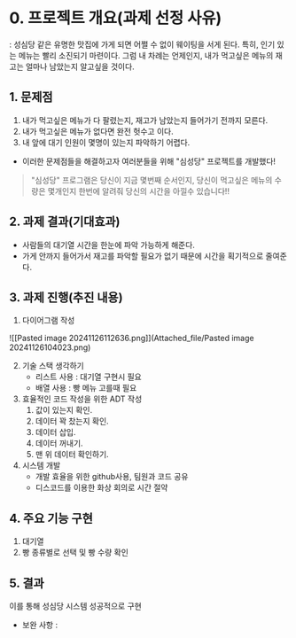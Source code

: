 # 0. 프로젝트 개요(과제 선정 사유)
: 성심당 같은 유명한 맛집에 가게 되면 어쩔 수 없이 웨이팅을 서게 된다. 특히, 인기 있는 메뉴는 빨리 소진되기 마련이다. 그럼 내 차례는 언제인지, 내가 먹고싶은 메뉴의 재고는 얼마나 남았는지 알고싶을 것이다. 

## 1. 문제점 
1. 내가 먹고싶은 메뉴가 다 팔렸는지, 재고가 남았는지 들어가기 전까지 모른다. 
2. 내가 먹고싶은 메뉴가 없다면 완전 헛수고 이다.
3. 내 앞에 대기 인원이 몇명이 있는지 파악하기 어렵다.

- 이러한 문제점들을 해결하고자 여러분들을 위해 "심성당" 프로젝트를 개발했다!

>"심성당" 프로그램은 당신이 지금 몇번째 순서인지, 당신이 먹고싶은 메뉴의 수량은 몇개인지 한번에 알려줘 당신의 시간을 아낄수 있습니다!!

## 2. 과제 결과(기대효과)
- 사람들의 대기열 시간을 한눈에 파악 가능하게 해준다.
- 가게 안까지 들어가서 재고를 파악할 필요가 없기 때문에 시간을 획기적으로 줄여준다.

## 3. 과제 진행(추진 내용) 
1. 다이어그램 작성

![[Pasted image 20241126112636.png]](Attached_file/Pasted image 20241126104023.png)

2. 기술 스택 생각하기
   - 리스트 사용 : 대기열 구현시 필요
   - 배열 사용 : 빵 메뉴 고를때 필요
3. 효율적인 코드 작성을 위한 ADT 작성
   1. 값이 있는지 확인.
   2. 데이터 꽉 찼는지 확인.
   3. 데이터 삽입.
   4. 데이터 꺼내기.
   5. 맨 위 데이터 확인하기.
4. 시스템 개발
	- 개발 효율을 위한 github사용, 팀원과 코드 공유
	- 디스코드를 이용한 화상 회의로 시간 절약
## 4. 주요 기능 구현
1. 대기열
2. 빵 종류별로 선택 및 빵 수량 확인

## 5. 결과
이를 통해 성심당 시스템 성공적으로 구현

- 보완 사항 : 
